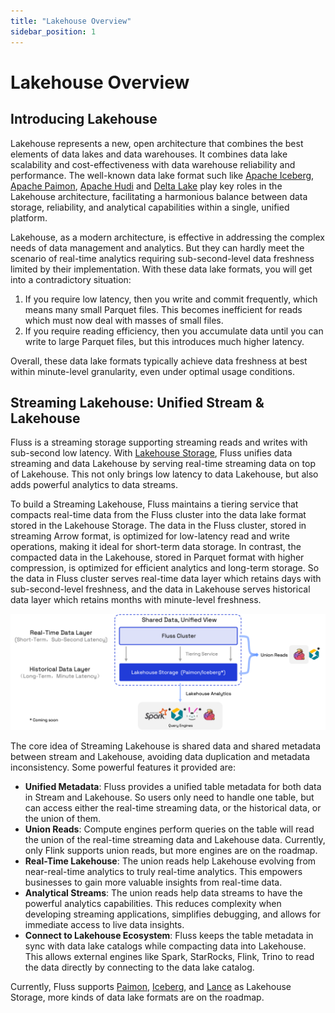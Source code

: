 ```yaml
---
title: "Lakehouse Overview"
sidebar_position: 1
---
```


# Lakehouse Overview

## Introducing Lakehouse

Lakehouse represents a new, open architecture that combines the best elements of data lakes and data warehouses. 
It combines data lake scalability and cost-effectiveness with data warehouse reliability and performance. 
The well-known data lake format such like [Apache Iceberg](https://iceberg.apache.org/), [Apache Paimon](https://paimon.apache.org/), [Apache Hudi](https://hudi.apache.org/) and [Delta Lake](https://delta.io/) play key roles in the Lakehouse architecture,
facilitating a harmonious balance between data storage, reliability, and analytical capabilities within a single, unified platform.

Lakehouse, as a modern architecture, is effective in addressing the complex needs of data management and analytics.
But they can hardly meet the scenario of real-time analytics requiring sub-second-level data freshness limited by their implementation.
With these data lake formats, you will get into a contradictory situation:

1. If you require low latency, then you write and commit frequently, which means many small Parquet files. This becomes inefficient for
reads which must now deal with masses of small files.
2. If you require reading efficiency, then you accumulate data until you can write to large Parquet files, but this introduces
much higher latency.

Overall, these data lake formats typically achieve data freshness at best within minute-level granularity, even under optimal usage conditions.

## Streaming Lakehouse: Unified Stream & Lakehouse

Fluss is a streaming storage supporting streaming reads and writes with sub-second low latency.
With [Lakehouse Storage](maintenance/tiered-storage/lakehouse-storage.md), Fluss unifies data streaming and data Lakehouse by serving real-time streaming data on top of Lakehouse.
This not only brings low latency to data Lakehouse, but also adds powerful analytics to data streams.

To build a Streaming Lakehouse, Fluss maintains a tiering service that compacts real-time data from the Fluss cluster into the data lake format stored in the Lakehouse Storage.
The data in the Fluss cluster, stored in streaming Arrow format, is optimized for low-latency read and write operations, making it ideal for short-term data storage. In contrast, the compacted data in the Lakehouse, stored in Parquet format with higher compression, is optimized for efficient analytics and long-term storage.
So the data in Fluss cluster serves real-time data layer which retains days with sub-second-level freshness, and the data in Lakehouse serves historical data layer which retains months with minute-level freshness.

![streamhouse](../assets/streamhouse.png)

The core idea of Streaming Lakehouse is shared data and shared metadata between stream and Lakehouse, avoiding data duplication and metadata inconsistency.
Some powerful features it provided are:

- **Unified Metadata**: Fluss provides a unified table metadata for both data in Stream and Lakehouse. So users only need to handle one table, but can access either the real-time streaming data, or the historical data, or the union of them.
- **Union Reads**: Compute engines perform queries on the table will read the union of the real-time streaming data and Lakehouse data. Currently, only Flink supports union reads, but more engines are on the roadmap.
- **Real-Time Lakehouse**: The union reads help Lakehouse evolving from near-real-time analytics to truly real-time analytics. This empowers businesses to gain more valuable insights from real-time data.
- **Analytical Streams**: The union reads help data streams to have the powerful analytics capabilities. This reduces complexity when developing streaming applications, simplifies debugging, and allows for immediate access to live data insights.
- **Connect to Lakehouse Ecosystem**: Fluss keeps the table metadata in sync with data lake catalogs while compacting data into Lakehouse. This allows external engines like Spark, StarRocks, Flink, Trino to read the data directly by connecting to the data lake catalog.

Currently, Fluss supports [Paimon](integrate-data-lakes/paimon.md), [Iceberg](integrate-data-lakes/iceberg.md), and [Lance](integrate-data-lakes/lance.md) as Lakehouse Storage, more kinds of data lake formats are on the roadmap.
